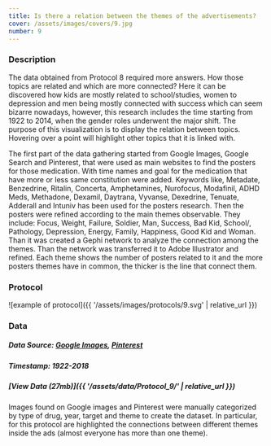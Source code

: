 ```yaml
---
title: Is there a relation between the themes of the advertisements?
cover: /assets/images/covers/9.jpg
number: 9
---
```

### Description
The data obtained from Protocol 8 required more answers. How those topics are related and which are more connected? Here it can be discovered how kids are mostly related to school/studies, women to depression and men being mostly connected with success which can seem bizarre nowadays, however, this research includes the time starting from 1922 to 2014, when the gender roles underwent the major shift. The purpose of this visualization is to display the relation between topics. Hovering over a point will highlight other topics that it is linked with.


The first part of the data gathering started from Google Images, Google Search and Pinterest, that were used as main websites to find the posters for those medication. With time names and goal for the medication that have more or less same constitution were added. Keywords like, Metadate, Benzedrine, Ritalin, Concerta, Amphetamines, Nurofocus, Modafinil, ADHD Meds, Methadone, Dexamil, Daytrana, Vyvanse, Dexedrine, Tenuate, Adderall and Intuniv has been used for the posters research. Then the posters were refined according to the main themes observable. They include: Focus, Weight, Failure, Soldier, Man, Success, Bad Kid, School/, Pathology, Depression, Energy, Family, Happiness, Good Kid and Woman. Than it was created a Gephi network to analyze the connection among the themes. Than the network was transferred it to Adobe Illustrator and refined. Each theme shows the number of posters related to it and the more posters themes have in common, the thicker is the line that connect them.

### Protocol
![example of protocol]({{ '/assets/images/protocols/9.svg' | relative_url }})


### Data
##### Data Source: [Google Images](https://images.google.com/), [Pinterest](https://pinterest.com/)
##### Timestamp: 1922-2018
##### [View Data (27mb)]({{ '/assets/data/Protocol_9/' | relative_url }})
Images found on Google images and Pinterest were manually categorized by type of drug, year, target and theme to create the dataset. In particular, for this protocol are highlighted the connections between different themes inside the ads (almost everyone has more than one theme).

